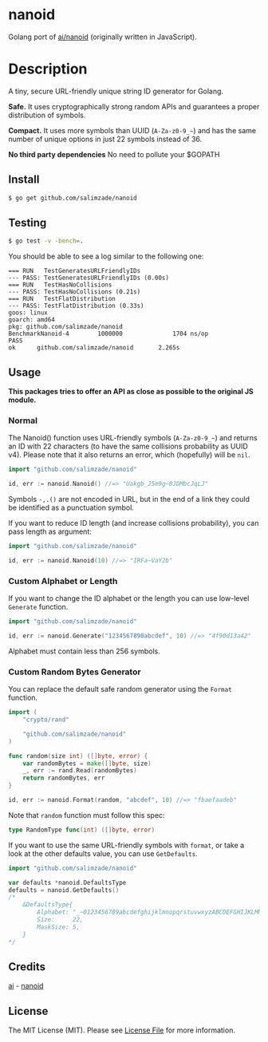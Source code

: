 # nanoid
Golang port of [ai/nanoid](https://github.com/ai/nanoid) (originally written in JavaScript).

# Description
A tiny, secure URL-friendly unique string ID generator for Golang.

**Safe.** It uses cryptographically strong random APIs
and guarantees a proper distribution of symbols.

**Compact.** It uses more symbols than UUID (`A-Za-z0-9_~`)
and has the same number of unique options in just 22 symbols instead of 36.

**No third party dependencies** No need to pollute your $GOPATH

## Install

```bash
$ go get github.com/salimzade/nanoid
```

## Testing

``` bash
$ go test -v -bench=.
```

You should be able to see a log similar to the following one:
```
=== RUN   TestGeneratesURLFriendlyIDs
--- PASS: TestGeneratesURLFriendlyIDs (0.00s)
=== RUN   TestHasNoCollisions
--- PASS: TestHasNoCollisions (0.21s)
=== RUN   TestFlatDistribution
--- PASS: TestFlatDistribution (0.33s)
goos: linux
goarch: amd64
pkg: github.com/salimzade/nanoid
BenchmarkNanoid-4        1000000              1704 ns/op
PASS
ok      github.com/salimzade/nanoid       2.265s
```

## Usage
**This packages tries to offer an API as close as possible to the original JS module.**

### Normal

The Nanoid() function uses URL-friendly symbols (`A-Za-z0-9_~`) and returns an ID
with 22 characters (to have the same collisions probability as UUID v4).
Please note that it also returns an error, which (hopefully) will be `nil`.

```go
import "github.com/salimzade/nanoid"

id, err := nanoid.Nanoid() //=> "Uakgb_J5m9g~0JDMbcJqLJ"
```

Symbols `-,.()` are not encoded in URL, but in the end of a link
they could be identified as a punctuation symbol.

If you want to reduce ID length (and increase collisions probability),
you can pass length as argument:

```go
import "github.com/salimzade/nanoid"

id, err := nanoid.Nanoid(10) //=> "IRFa~VaY2b"
```

### Custom Alphabet or Length

If you want to change the ID alphabet or the length
you can use low-level `Generate` function.

```go
import "github.com/salimzade/nanoid"

id, err := nanoid.Generate("1234567890abcdef", 10) //=> "4f90d13a42"
```

Alphabet must contain less than 256 symbols.

### Custom Random Bytes Generator

You can replace the default safe random generator using the `Format` function.

```go
import (
    "crypto/rand"

    "github.com/salimzade/nanoid"
)

func random(size int) ([]byte, error) {
	var randomBytes = make([]byte, size)
	_, err := rand.Read(randomBytes)
	return randomBytes, err
}

id, err := nanoid.Format(random, "abcdef", 10) //=> "fbaefaadeb"
```

Note that `random` function must follow this spec:
```go
type RandomType func(int) ([]byte, error)
```

If you want to use the same URL-friendly symbols with `format`,
or take a look at the other defaults value, you can use `GetDefaults`.

```go
import "github.com/salimzade/nanoid"

var defaults *nanoid.DefaultsType
defaults = nanoid.GetDefaults()
/*
	&DefaultsType{
		Alphabet: "_~0123456789abcdefghijklmnopqrstuvwxyzABCDEFGHIJKLMNOPQRSTUVWXYZ",
		Size:     22,
		MaskSize: 5,
	}
*/
```

## Credits

[ai](https://github.com/ai) - [nanoid](https://github.com/ai/nanoid)

## License

The MIT License (MIT). Please see [License File](LICENSE.md) for more information.